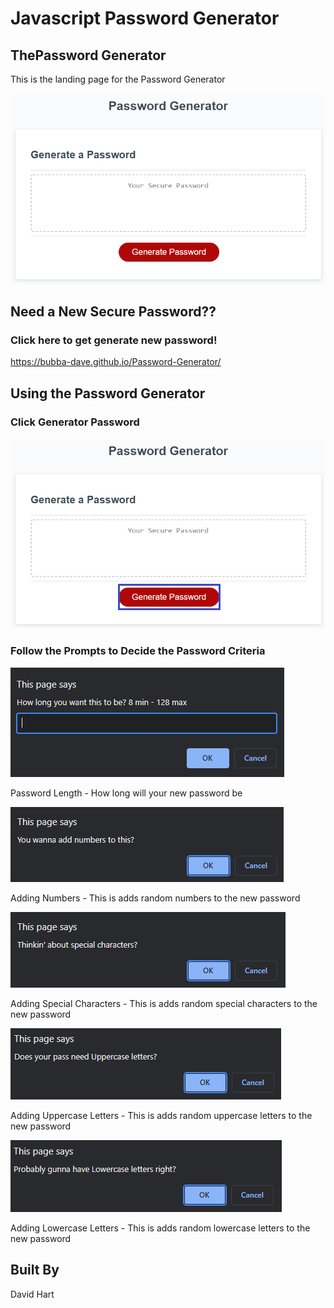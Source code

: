 # Javascript Password Generator

## ThePassword Generator

This is the landing page for the Password Generator

![Top-Page-Area](./assets/images/landingpage.PNG?raw=true "Top-Page-Area")

## Need a New Secure Password??
### Click here to get generate new password!
https://bubba-dave.github.io/Password-Generator/

## Using the Password Generator
### Click Generator Password 

![nav-menu](./Assets/images/button.png?raw=true "Navigational Menu")

### Follow the Prompts to Decide the Password Criteria

![nav-menu](./Assets/images/passlength.PNG?raw=true "Navigational Menu")

Password Length - How long will your new password be

![nav-menu](./Assets/images/numbers.PNG?raw=true "Navigational Menu")

Adding Numbers - This is adds random numbers to the new password

![nav-menu](./Assets/images/specialcharacters.PNG?raw=true "Navigational Menu")

Adding Special Characters - This is adds random special characters to the new password

![nav-menu](./Assets/images/uppercase.PNG?raw=true "Navigational Menu")

Adding Uppercase Letters - This is adds random uppercase letters to the new password

![nav-menu](./Assets/images/lowercase.PNG?raw=true "Navigational Menu")

Adding Lowercase Letters - This is adds random lowercase letters to the new password

## Built By
David Hart